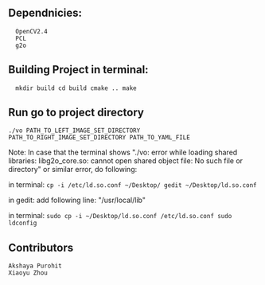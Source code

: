 ## Dependnicies:
```
  OpenCV2.4
  PCL
  g2o
```
## Building Project in terminal:
```
  mkdir build cd build cmake .. make
```

##  Run go to project directory
```
./vo PATH_TO_LEFT_IMAGE_SET_DIRECTORY PATH_TO_RIGHT_IMAGE_SET_DIRECTORY PATH_TO_YAML_FILE
```

Note: In case that the terminal shows "./vo: error while loading shared libraries: libg2o_core.so: cannot open shared object file: No such file or directory" or similar error, do following:

in terminal: ```cp -i /etc/ld.so.conf ~/Desktop/ gedit ~/Desktop/ld.so.conf```

in gedit: add following line: "/usr/local/lib"

in terminal: ```sudo cp -i ~/Desktop/ld.so.conf /etc/ld.so.conf sudo ldconfig```

## Contributors
```
Akshaya Purohit
Xiaoyu Zhou
```
